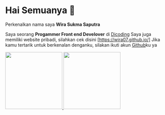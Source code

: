 # Hai Semuanya 👋

Perkenalkan nama saya **Wira Sukma Saputra**

Saya seorang **Progammer Front end Develover** di [Dicoding](https://www.dicoding.com/)
Saya juga memiliki website pribadi, silahkan cek disini [https://wira07.github.io/]
Jika kamu tertarik untuk berkenalan denganku, silakan ikuti akun [Github](https://github.com/Wira07)ku ya

<p align="left">
<a href="https://github.com/Wira07">
  <img height="180em" src="https://github-readme-stats-eight-theta.vercel.app/api?username=gilangadhan&show_icons=true&theme=algolia&include_all_commits=true&count_private=true"/>
  <img height="180em" src="https://github-readme-stats-eight-theta.vercel.app/api/top-langs/?username=gilangadhan&layout=compact&langs_count=8&theme=algolia"/>
</a>
</p>






<!--
**wiralodrasaputra07/wiralodrasaputra07** is a ✨ _special_ ✨ repository because its `README.md` (this file) appears on your GitHub profile.

Perkenalkan nama saya **Wira Sukma Saputra**.\

Saya seorang **Progammer Front end Develover** di [Dicoding](https://www.dicoding.com/).\

Saya bertanggung jawab pada kualitas materi iOS dengan dibekali [sertifikasi dari University of Toronto](https://www.coursera.org/account/accomplishments/specialization/CLKJD8XBXJ3M).\

Saya juga memiliki gelar [Google Associate Android Developer](https://www.credential.net/h5deoi5h) sejak 2019.\

Jika kamu tertarik untuk berkenalan denganku, silakan ikuti akun [Github](https://github.com/Wira07)ku ya.



Here are some ideas to get you started:

- 🔭 I’m currently working on ...
- 🌱 I’m currently learning ...
- 👯 I’m looking to collaborate on ...
- 🤔 I’m looking for help with ...
- 💬 Ask me about ...
- 📫 How to reach me: ...
- 😄 Pronouns: ...
- ⚡ Fun fact: ...
-->
